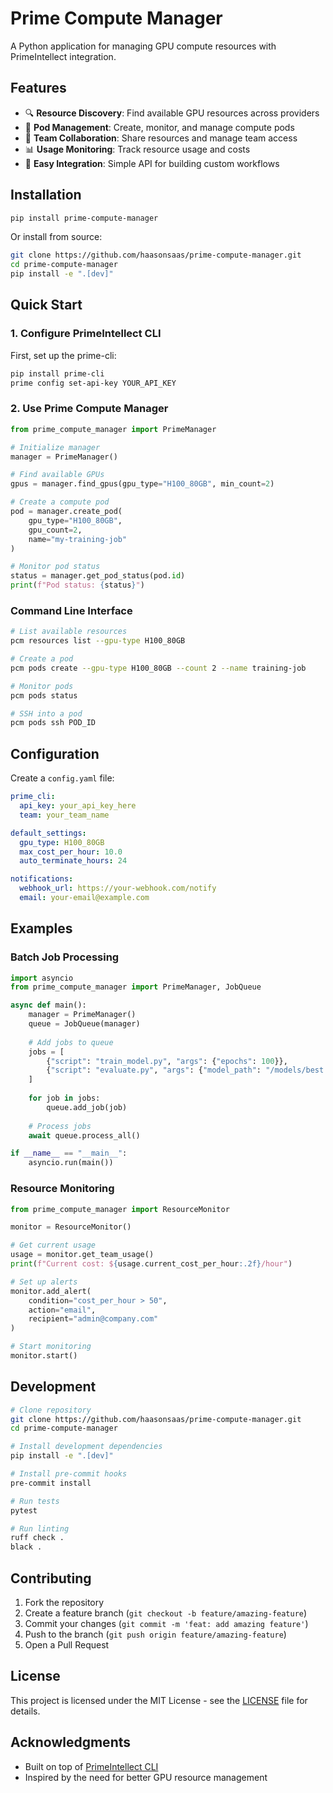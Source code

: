 # Prime Compute Manager

A Python application for managing GPU compute resources with PrimeIntellect integration.

## Features

- 🔍 **Resource Discovery**: Find available GPU resources across providers
- 🚀 **Pod Management**: Create, monitor, and manage compute pods
- 👥 **Team Collaboration**: Share resources and manage team access
- 📊 **Usage Monitoring**: Track resource usage and costs
- 🔧 **Easy Integration**: Simple API for building custom workflows

## Installation

```bash
pip install prime-compute-manager
```

Or install from source:

```bash
git clone https://github.com/haasonsaas/prime-compute-manager.git
cd prime-compute-manager
pip install -e ".[dev]"
```

## Quick Start

### 1. Configure PrimeIntellect CLI

First, set up the prime-cli:

```bash
pip install prime-cli
prime config set-api-key YOUR_API_KEY
```

### 2. Use Prime Compute Manager

```python
from prime_compute_manager import PrimeManager

# Initialize manager
manager = PrimeManager()

# Find available GPUs
gpus = manager.find_gpus(gpu_type="H100_80GB", min_count=2)

# Create a compute pod
pod = manager.create_pod(
    gpu_type="H100_80GB",
    gpu_count=2,
    name="my-training-job"
)

# Monitor pod status
status = manager.get_pod_status(pod.id)
print(f"Pod status: {status}")
```

### Command Line Interface

```bash
# List available resources
pcm resources list --gpu-type H100_80GB

# Create a pod
pcm pods create --gpu-type H100_80GB --count 2 --name training-job

# Monitor pods
pcm pods status

# SSH into a pod
pcm pods ssh POD_ID
```

## Configuration

Create a `config.yaml` file:

```yaml
prime_cli:
  api_key: your_api_key_here
  team: your_team_name

default_settings:
  gpu_type: H100_80GB
  max_cost_per_hour: 10.0
  auto_terminate_hours: 24

notifications:
  webhook_url: https://your-webhook.com/notify
  email: your-email@example.com
```

## Examples

### Batch Job Processing

```python
import asyncio
from prime_compute_manager import PrimeManager, JobQueue

async def main():
    manager = PrimeManager()
    queue = JobQueue(manager)
    
    # Add jobs to queue
    jobs = [
        {"script": "train_model.py", "args": {"epochs": 100}},
        {"script": "evaluate.py", "args": {"model_path": "/models/best.pt"}},
    ]
    
    for job in jobs:
        queue.add_job(job)
    
    # Process jobs
    await queue.process_all()

if __name__ == "__main__":
    asyncio.run(main())
```

### Resource Monitoring

```python
from prime_compute_manager import ResourceMonitor

monitor = ResourceMonitor()

# Get current usage
usage = monitor.get_team_usage()
print(f"Current cost: ${usage.current_cost_per_hour:.2f}/hour")

# Set up alerts
monitor.add_alert(
    condition="cost_per_hour > 50",
    action="email",
    recipient="admin@company.com"
)

# Start monitoring
monitor.start()
```

## Development

```bash
# Clone repository
git clone https://github.com/haasonsaas/prime-compute-manager.git
cd prime-compute-manager

# Install development dependencies
pip install -e ".[dev]"

# Install pre-commit hooks
pre-commit install

# Run tests
pytest

# Run linting
ruff check .
black .
```

## Contributing

1. Fork the repository
2. Create a feature branch (`git checkout -b feature/amazing-feature`)
3. Commit your changes (`git commit -m 'feat: add amazing feature'`)
4. Push to the branch (`git push origin feature/amazing-feature`)
5. Open a Pull Request

## License

This project is licensed under the MIT License - see the [LICENSE](LICENSE) file for details.

## Acknowledgments

- Built on top of [PrimeIntellect CLI](https://github.com/PrimeIntellect-ai/prime-cli)
- Inspired by the need for better GPU resource management